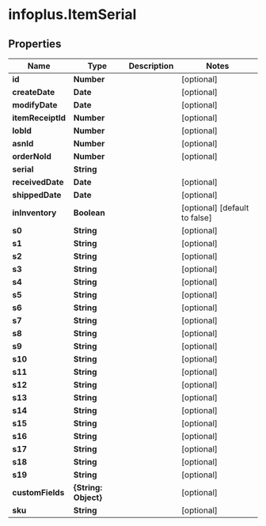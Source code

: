 # infoplus.ItemSerial

## Properties
Name | Type | Description | Notes
------------ | ------------- | ------------- | -------------
**id** | **Number** |  | [optional] 
**createDate** | **Date** |  | [optional] 
**modifyDate** | **Date** |  | [optional] 
**itemReceiptId** | **Number** |  | [optional] 
**lobId** | **Number** |  | [optional] 
**asnId** | **Number** |  | [optional] 
**orderNoId** | **Number** |  | [optional] 
**serial** | **String** |  | 
**receivedDate** | **Date** |  | [optional] 
**shippedDate** | **Date** |  | [optional] 
**inInventory** | **Boolean** |  | [optional] [default to false]
**s0** | **String** |  | [optional] 
**s1** | **String** |  | [optional] 
**s2** | **String** |  | [optional] 
**s3** | **String** |  | [optional] 
**s4** | **String** |  | [optional] 
**s5** | **String** |  | [optional] 
**s6** | **String** |  | [optional] 
**s7** | **String** |  | [optional] 
**s8** | **String** |  | [optional] 
**s9** | **String** |  | [optional] 
**s10** | **String** |  | [optional] 
**s11** | **String** |  | [optional] 
**s12** | **String** |  | [optional] 
**s13** | **String** |  | [optional] 
**s14** | **String** |  | [optional] 
**s15** | **String** |  | [optional] 
**s16** | **String** |  | [optional] 
**s17** | **String** |  | [optional] 
**s18** | **String** |  | [optional] 
**s19** | **String** |  | [optional] 
**customFields** | **{String: Object}** |  | [optional] 
**sku** | **String** |  | [optional] 


